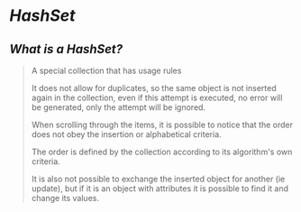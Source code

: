 # _HashSet_

## _What is a HashSet?_

> A special collection that has usage rules
>
> It does not allow for duplicates, so the same object is not inserted again in the collection, even if this attempt is executed, no error will be generated, only the attempt will be ignored.
>
> When scrolling through the items, it is possible to notice that the order does not obey the insertion or alphabetical criteria.
>
> The order is defined by the collection according to its algorithm's own criteria.
>
> It is also not possible to exchange the inserted object for another (ie update), but if it is an object with attributes it is possible to find it and change its values.
